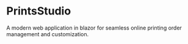 # PrintsStudio
A modern web application in blazor for seamless online printing order management and customization.
